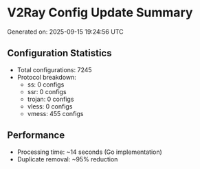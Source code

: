 # V2Ray Config Update Summary
Generated on: 2025-09-15 19:24:56 UTC

## Configuration Statistics
- Total configurations: 7245
- Protocol breakdown:
  - ss: 0 configs
  - ssr: 0 configs
  - trojan: 0 configs
  - vless: 0 configs
  - vmess: 455 configs

## Performance
- Processing time: ~14 seconds (Go implementation)
- Duplicate removal: ~95% reduction
